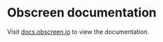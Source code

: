# Obscreen documentation

Visit [docs.obscreen.io](https://docs.obscreen.io) to view the documentation.
